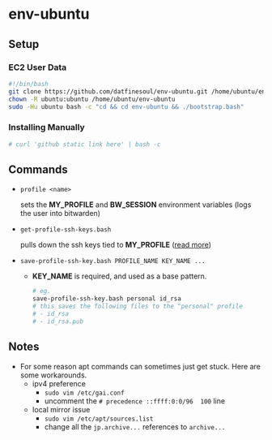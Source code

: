 # env-ubuntu

## Setup

### EC2 User Data

```bash
#!/bin/bash
git clone https://github.com/datfinesoul/env-ubuntu.git /home/ubuntu/env-ubuntu
chown -R ubuntu:ubuntu /home/ubuntu/env-ubuntu
sudo -Hu ubuntu bash -c "cd && cd env-ubuntu && ./bootstrap.bash"
```

### Installing Manually

```bash
# curl 'github static link here' | bash -c
```

## Commands

- `profile <name>`

  sets the **MY_PROFILE** and **BW_SESSION** environment variables (logs the user into bitwarden)

- `get-profile-ssh-keys.bash`

  pulls down the ssh keys tied to **MY_PROFILE** ([read more](./bin/get-profile-ssh.md))

- `save-profile-ssh-key.bash PROFILE_NAME KEY_NAME ...`

  - **KEY_NAME** is required, and used as a base pattern.

    ```bash
    # eg.
    save-profile-ssh-key.bash personal id_rsa
    # this saves the following files to the "personal" profile
    # - id_rsa
    # - id_rsa.pub
    ```

## Notes

- For some reason apt commands can sometimes just get stuck.  Here are some workarounds.
  - ipv4 preference
    - `sudo vim /etc/gai.conf`
    - uncomment the `# precedence ::ffff:0:0/96  100` line
  - local mirror issue
    - `sudo vim /etc/apt/sources.list`
    - change all the `jp.archive...` references to `archive...`
